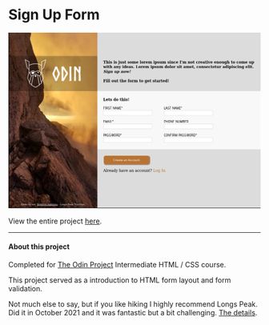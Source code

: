 # Sign Up Form

![Demo_image](readme_image.png)

View the entire project [here](https://brenton-j-andrews.github.io/odin_form/). 

---

#### About this project

Completed for [The Odin Project](https://www.theodinproject.com/lessons/node-path-intermediate-html-and-css-sign-up-form) Intermediate HTML / CSS course.

This project served as a introduction to HTML form layout and form validation. 

Not much else to say, but if you like hiking I highly recommend Longs Peak. Did it in October 2021 and it was fantastic but a bit challenging. [The details](https://connect.garmin.com/modern/activity/7620133809).
